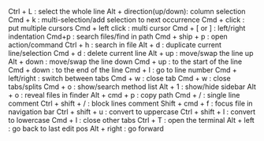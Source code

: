 Ctrl + L                : select the whole line
Alt + direction(up/down): column selection
Cmd + k                 : multi-selection/add selection to next occurrence
Cmd + click             : put multiple cursors
Cmd + left click        : multi cursor 
Cmd + [ or ]            : left/right indentation
Cmd+p                   : search files/find in path
Cmd + ship + p          : open action/command
Ctrl + h                : search in file
Alt + d                 : duplicate current line/selection
Cmd + d                 : delete current line
Alt + up                : move/swap the line up
Alt + down              : move/swap the line down
Cmd + up                : to the start of the line 
Cmd + down              : to the end of the line
Cmd + l                 : go to line number
Cmd + left/right        : switch between tabs
Cmd + w                 : close tab
Cmd + w                 : close tabs/splits
Cmd + o                 : show/search method list
Alt + 1                 : show/hide sidebar
Alt + o                 : reveal files in finder
Alt + cmd + p           : copy path
Cmd + /                 : single line comment 
Ctrl + shift + /        : block lines comment
Shift + cmd + f         : focus file in navigation bar
Ctrl + shift + u        : convert to uppercase
Ctrl + shift + l        : convert to lowercase
Cmd + I                 : close other tabs
Ctrl + T                : open the terminal
Alt + left              : go back to last edit pos
Alt + right             : go forward